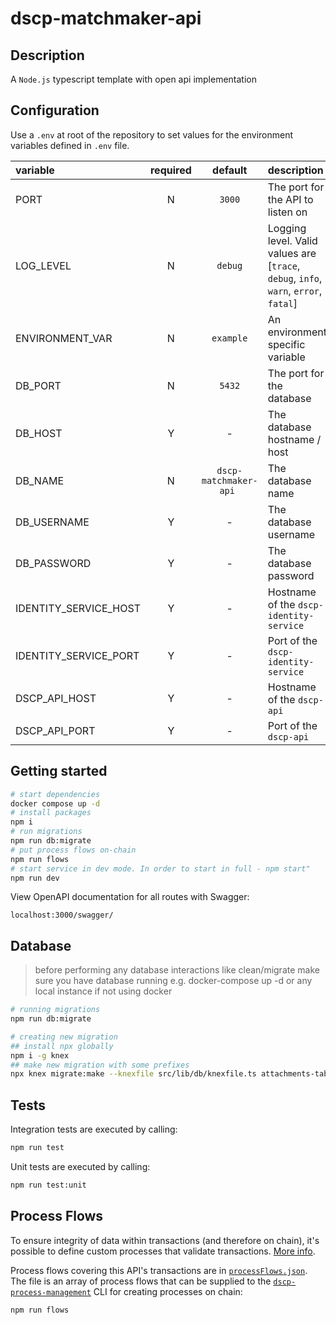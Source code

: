 # dscp-matchmaker-api

## Description

A `Node.js` typescript template with open api implementation

## Configuration

Use a `.env` at root of the repository to set values for the environment variables defined in `.env` file.

| variable              | required |        default         | description                                                                          |
| :-------------------- | :------: | :--------------------: | :----------------------------------------------------------------------------------- |
| PORT                  |    N     |         `3000`         | The port for the API to listen on                                                    |
| LOG_LEVEL             |    N     |        `debug`         | Logging level. Valid values are [`trace`, `debug`, `info`, `warn`, `error`, `fatal`] |
| ENVIRONMENT_VAR       |    N     |       `example`        | An environment specific variable                                                     |
| DB_PORT               |    N     |         `5432`         | The port for the database                                                            |
| DB_HOST               |    Y     |           -            | The database hostname / host                                                         |
| DB_NAME               |    N     | `dscp-matchmaker-api ` | The database name                                                                    |
| DB_USERNAME           |    Y     |           -            | The database username                                                                |
| DB_PASSWORD           |    Y     |           -            | The database password                                                                |
| IDENTITY_SERVICE_HOST |    Y     |           -            | Hostname of the `dscp-identity-service`                                              |
| IDENTITY_SERVICE_PORT |    Y     |           -            | Port of the `dscp-identity-service`                                                  |
| DSCP_API_HOST         |    Y     |           -            | Hostname of the `dscp-api`                                                           |
| DSCP_API_PORT         |    Y     |           -            | Port of the `dscp-api`                                                               |

## Getting started

```sh
# start dependencies
docker compose up -d
# install packages
npm i
# run migrations
npm run db:migrate
# put process flows on-chain
npm run flows
# start service in dev mode. In order to start in full - npm start"
npm run dev
```

View OpenAPI documentation for all routes with Swagger:

```
localhost:3000/swagger/
```

## Database

> before performing any database interactions like clean/migrate make sure you have database running e.g. docker-compose up -d
> or any local instance if not using docker

```sh
# running migrations
npm run db:migrate

# creating new migration
## install npx globally
npm i -g knex
## make new migration with some prefixes
npx knex migrate:make --knexfile src/lib/db/knexfile.ts attachments-table
```

## Tests

Integration tests are executed by calling:

```sh
npm run test
```

Unit tests are executed by calling:

```sh
npm run test:unit
```

## Process Flows

To ensure integrity of data within transactions (and therefore on chain), it's possible to define custom processes that validate transactions. [More info](https://github.com/digicatapult/dscp-documentation/blob/main/docs/tokenModels/guardRails.md).

Process flows covering this API's transactions are in [`processFlows.json`](./processFlows.json). The file is an array of process flows that can be supplied to the [`dscp-process-management`](https://github.com/digicatapult/dscp-process-management) CLI for creating processes on chain:

```
npm run flows
```
